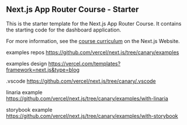 ## Next.js App Router Course - Starter

This is the starter template for the Next.js App Router Course. It contains the starting code for the dashboard application.

For more information, see the [course curriculum](https://nextjs.org/learn) on the Next.js Website.


examples repos
https://github.com/vercel/next.js/tree/canary/examples

examples design
https://vercel.com/templates?framework=next.js&type=blog

.vscode
https://github.com/vercel/next.js/tree/canary/.vscode

linaria example
https://github.com/vercel/next.js/tree/canary/examples/with-linaria

storybook example
https://github.com/vercel/next.js/tree/canary/examples/with-storybook
